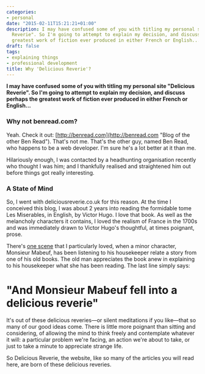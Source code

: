 ```yaml
---
categories:
- personal
date: "2015-02-11T15:21:21+01:00"
description: I may have confused some of you with titling my personal site "Delicious
  Reverie". So I'm going to attempt to explain my decision, and discuss perhaps the
  greatest work of fiction ever produced in either French or English...
draft: false
tags:
- explaining things
- professional development
title: Why 'Delicious Reverie'?
---
```


**I may have confused some of you with titling my personal site "Delicious Reverie". So I'm going to attempt to explain my decision, and discuss perhaps the greatest work of fiction ever produced in either French or English...**

### Why not benread.com?

Yeah. Check it out: [http://benread.com](http://benread.com "Blog of the other Ben Read"). That's not me. That's the other guy, named Ben Read, who happens to be a web developer. I'm sure he's a lot better at it than me.

Hilariously enough, I was contacted by a headhunting organisation recently who thought I was him; and I thankfully realised and straightened him out before things got really interesting.

### A State of Mind

So, I went with deliciousreverie.co.uk for this reason. At the time I conceived this blog, I was about 2 years into reading the formidable tome Les Miserables, in English, by Victor Hugo. I love that book. As well as the melancholy characters it contains, I loved the realism of France in the 1700s and was immediately drawn to Victor Hugo's thoughtful, at times poignant, prose.

There's [one scene](https://books.google.co.uk/books?id=CNTT12PLXeEC&lpg=PP1&dq=les%20miserables%20victor%20hugo&pg=PA599#v=onepage&q=les%20miserables%20victor%20hugo&f=false "Les Miserables: Page 599 if you must know.") that I particularly loved, when a minor character, Monsieur Mabeuf, has been listening to his housekeeper relate a story from one of his old books. The old man appreciates the book anew in explaining to his housekeeper what she has been reading. The last line simply says:

"And Monsieur Mabeuf fell into a delicious reverie"
===================================================

It's out of these delicious reveries—or silent meditations if you like—that so many of our good ideas come. There is little more poignant than sitting and considering, of allowing the mind to think freely and contemplate whatever it will: a particular problem we're facing, an action we're about to take, or just to take a minute to appreciate strange life.

So Delicious Reverie, the website, like so many of the articles you will read here, are born of these delicious reveries.

